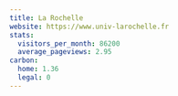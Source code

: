 ```yaml
---
title: La Rochelle
website: https://www.univ-larochelle.fr
stats:
  visitors_per_month: 86200
  average_pageviews: 2.95
carbon:
  home: 1.36
  legal: 0
---
```

